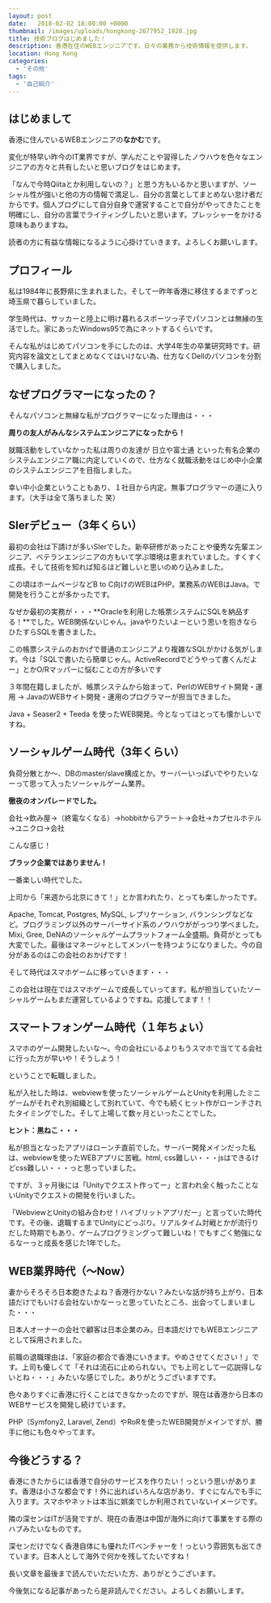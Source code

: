 ```yaml
---
layout: post
date:   2018-02-02 18:00:00 +0000
thumbnail: /images/uploads/hongkong-2677952_1920.jpg
title: 技術ブログはじめました！
description: 香港在住のWEBエンジニアです。日々の業務から技術情報を提供します。
location: Hong Kong
categories:
  - 'その他'
tags:
  - '自己紹介'
---
```

## はじめまして

香港に住んでいるWEBエンジニアの**なかむ**です。

変化が特早い昨今のIT業界ですが、学んだことや習得したノウハウを色々なエンジニアの方々と共有したいと思いブログをはじめます。

「なんで今時Qiitaとか利用しないの？」と思う方もいるかと思いますが、ソーシャル性が強いと他の方の情報で満足し、自分の言葉としてまとめない怠け者だからです。個人ブログにして自分自身で運営することで自分がやってきたことを明確にし、自分の言葉でライティングしたいと思います。プレッシャーをかける意味もありますね。

読者の方に有益な情報になるように心掛けていきます。よろしくお願いします。

## プロフィール

私は1984年に長野県に生まれました。そして一昨年香港に移住するまでずっと埼玉県で暮らしていました。

学生時代は、サッカーと陸上に明け暮れるスポーツっ子でパソコンとは無縁の生活でした。家にあったWindows95で為にネットするくらいです。

そんな私がはじめてパソコンを手にしたのは、大学4年生の卒業研究時です。研究内容を論文としてまとめなくてはいけない為、仕方なくDellのパソコンを分割で購入しました。

## なぜプログラマーになったの？

そんなパソコンと無縁な私がプログラマーになった理由は・・・

**周りの友人がみんなシステムエンジニアになったから！**

就職活動をしていなかった私は周りの友達が 日立や富士通 といった有名企業のシステムエンジニア職に内定していくので、仕方なく就職活動をはじめ中小企業のシステムエンジニアを目指しました。

幸い中小企業ということもあり、１社目から内定。無事プログラマーの道に入ります。（大手は全て落ちました 笑）

## SIerデビュー（3年くらい）

最初の会社は下請けが多いSIerでした。新卒研修があったことや優秀な先輩エンジニア、ベテランエンジニアの方もいて学ぶ環境は恵まれていました。すくすく成長。そして技術を知れば知るほど難しいと思いのめり込みました。

この頃はホームページなどB to C向けのWEBはPHP。業務系のWEBはJava。で開発を行うことが多かったです。

なぜか最初の実務が・・・**Oracleを利用した帳票システムにSQLを納品する！**でした。WEB関係ないじゃん。javaやりたいよーという思いを抱きならひたすらSQLを書きました。

この帳票システムのおかげで普通のエンジニアより複雑なSQLがかける気がします。今は「SQLで書いたら簡単じゃん。ActiveRecordでどうやって書くんだよー」とかO/Rマッパーに悩むことの方が多いです

３年間在籍しましたが、帳票システムから始まって、PerlのWEBサイト開発・運用 → JavaのWEBサイト開発・運用のプログラマーが担当できました。

Java + Seaser2 + Teeda を使ったWEB開発。今となってはとっても懐かしいですね。

## ソーシャルゲーム時代（3年くらい）

負荷分散とか〜、DBのmaster/slave構成とか。サーバーいっぱいでやりたいなーって思って入ったソーシャルゲーム業界。

**徹夜のオンパレードでした。**

会社→飲み屋→（終電なくなる）→hobbitからアラート→会社→カプセルホテル→ユニクロ→会社

こんな感じ！

**ブラック企業ではありません！**

一番楽しい時代でした。

上司から「来週から北京にきて！」とか言われたり、とっても楽しかったです。

Apache, Tomcat, Postgres, MySQL, レプリケーション, バランシングなどなど。プログラミング以外のサーバーサイド系のノウハウががっつり学べました。Mixi, Gree, DeNAのソーシャルゲームプラットフォーム全盛期。負荷がとっても大変でした。最後はマネージャとしてメンバーを持つようになりました。今の自分があるのはこの会社のおかげです！

そして時代はスマホゲームに移っていきます・・・

この会社は現在ではスマホゲームで成長していってます。私が担当していたソーシャルゲームもまだ運営しているようですね。応援してます！！

## スマートフォンゲーム時代（１年ちょい）

スマホのゲーム開発したいな〜。今の会社にいるよりもうスマホで当ててる会社に行った方が早いや！そうしよう！

ということで転職しました。

私が入社した時は、webviewを使ったソーシャルゲームとUnityを利用したミニゲームがそれぞれ別組織として別れていて、今でも続くヒット作がローンチされたタイミングでした。そして上場して数ヶ月といったことでした。

**ヒント：黒ねこ・・・**

私が担当となったアプリはローンチ直前でした。サーバー開発メインだった私は、webviewを使ったWEBアプリに苦戦。html, css難しい・・・jsはできるけどcss難しい・・・っと思っていました。

ですが、３ヶ月後には「Unityでクエスト作ってー」と言われ全く触ったことないUnityでクエストの開発を行いました。

「WebviewとUnityの組み合わせ！ハイブリットアプリだー」と言っていた時代です。その後、退職するまでUnityにどっぷり。リアルタイム対戦とかが流行りだした時期でもあり、ゲームプログラミングって難しいね！でもすごく勉強になるなーっと成長を感じた1年でした。

## WEB業界時代（〜Now）

妻からそろそろ日本飽きたよね？香港行かない？みたいな話が持ち上がり、日本語だけでもいける会社ないかなーっと思っていたところ、出会ってしまいました・・・

日本人オーナーの会社で顧客は日本企業のみ。日本語だけでもWEBエンジニアとして採用されました。

前職の退職理由は、「家庭の都合で香港にいきます。やめさせてください！」です。上司も優しくて「それは流石に止められない。でも上司として一応説得しないとね・・・」みたいな感じでした。ありがとうございますです。

色々ありすぐに香港に行くことはできなかったのですが、現在は香港から日本のWEBサービスを開発し続けています。

PHP（Symfony2, Laravel, Zend）やRoRを使ったWEB開発がメインですが、勝手に他にも色々やってます。

## 今後どうする？

香港にきたからには香港で自分のサービスを作りたい！っという思いがあります。香港は小さな都会です！外に出ればいろんな店があり、すぐになんでも手に入ります。スマホやネットは本当に娯楽でしか利用されていないイメージです。

隣の深センはITが活発ですが、現在の香港は中国が海外に向けて事業をする際のハブみたいなものです。

深センだけでなく香港自体にも優れたITベンチャーを！っという雰囲気も出てきています。日本人として海外で何かを残してたいですね！

長い文章を最後まで読んでいただいた方、ありがとうございます。

今後気になる記事があったら是非読んでください。よろしくお願いします。
